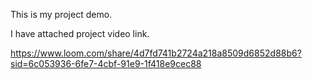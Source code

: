 This is my project demo.

I have attached project video link.

https://www.loom.com/share/4d7fd741b2724a218a8509d6852d88b6?sid=6c053936-6fe7-4cbf-91e9-1f418e9cec88
